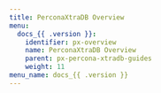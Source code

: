 ```yaml
---
title: PerconaXtraDB Overview
menu:
  docs_{{ .version }}:
    identifier: px-overview
    name: PerconaXtraDB Overview
    parent: px-percona-xtradb-guides
    weight: 11
menu_name: docs_{{ .version }}
---
```

